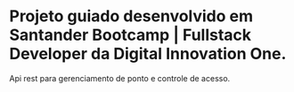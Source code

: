 
# Projeto guiado desenvolvido em Santander Bootcamp | Fullstack Developer da Digital Innovation One.

Api rest para gerenciamento de ponto e controle de acesso.
